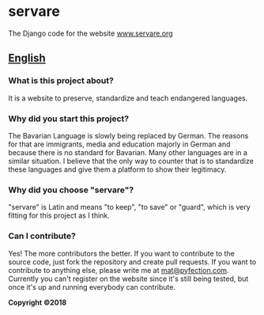 # servare
The Django code for the website www.servare.org

## <u>English</u>
### What is this project about?
It is a website to preserve, standardize and teach endangered languages.

### Why did you start this project?
The Bavarian Language is slowly being replaced by German. The reasons for that are immigrants, media and education majorly in German and because there is no standard for Bavarian. Many other languages are in a similar situation. I believe that the only way to counter that is to standardize these languages and give them a platform to show their legitimacy.

### Why did you choose "servare"?
"servare" is Latin and means "to keep", "to save" or "guard", which is very fitting for this project as I think.

### Can I contribute?
Yes! The more contributors the better.
If you want to contribute to the source code, just fork the repository and create pull requests.
If you want to contribute to anything else, please write me at mat@pyfection.com.
Currently you can't register on the website since it's still being tested, but once it's up and running everybody can contribute.


<b>Copyright ©2018</b>
